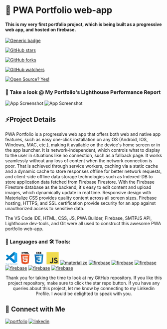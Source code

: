 ﻿
# 🔰 PWA Portfolio web-app

#### This is my very first portfolio project, which is being built as a progressive web app, and hosted on firebase.

[![Generic badge](https://img.shields.io/badge/Portfolio-web_app-<COLOR>.svg)](https://sakeeb-b128.web.app/)

[![GitHub stars](https://img.shields.io/github/stars/SAKEEBBIRADAR.svg?style=social&label=Star&maxAge=2592000)](https://GitHub.com/SAKEEBBIRADAR/pwa-portfolio/stargazers/)

[![GitHub forks](https://img.shields.io/github/forks/SAKEEBBIRADAR/pwa-portfolio.svg?style=social&label=Fork&maxAge=2592000)](https://github.com/SAKEEBBIRADAR/pwa-portfolio/network)

[![GitHub watchers](https://img.shields.io/github/watchers/SAKEEBBIRADAR/pwa-portfolio.svg?style=social&label=Watch&maxAge=2592000)](https://GitHub.com/SAKEEBBIRADAR/pwa-portfolio/watchers/)

[![Open Source? Yes!](https://badgen.net/badge/Open%20Source%20%3F/Yes%21/blue?icon=github)](https://github.com/SAKEEBBIRADAR/)

### 🔭 Take a look @ My Portfolio's Lighthouse Performance Report

![App Screenshot](https://firebasestorage.googleapis.com/v0/b/sakeeb-b128.appspot.com/o/portfolio%2Fprojects%2Fpwa1.png?alt=media&token=e3993487-31dd-4ebe-90eb-4bbd540d7513)
![App Screenshot](https://firebasestorage.googleapis.com/v0/b/sakeeb-b128.appspot.com/o/portfolio%2Fprojects%2Fpwa3.png?alt=media&token=651541a9-25be-4d76-b950-ebe4ae1da06c)

## ⚡Project Details

PWA Portfolio is a progressive web app that offers both web and native app features, such as easy one-click installation on any OS (Android, IOS, Windows, MAC, etc.), making it available on the device's home screen or in the app launcher. It is network-independent, which controls what to display to the user in situations like no connection, such as a fallback page. It works seamlessly without any loss of content when the network connection is poor. That is achieved through service workers, caching via a static cache and a dynamic cache to store responses offline for better network requests, and client-side offline data storage technologies such as Indexed-DB to store application data fetched from Firebase Firestore. With the Firebase Firestore database as the backend, it's easy to edit content and upload images, which dynamically update in real time. Responsive design with Materialize CSS provides quality content across all screen sizes.
Firebase hosting, HTTPS, and SSL certification provide security for an app against unauthorized access to sensitive data.
    
The VS Code IDE, HTML, CSS, JS, PWA Builder, Firebase, SMTPJS API, Lighthouse dev-tools, and Git were all used to construct this awesome PWA portfolio web-app.

### 🚀 Languages and 🛠 Tools:
<a href="https://code.visualstudio.com/" target="_blank" rel="noopener"><img src="https://raw.githubusercontent.com/devicons/devicon/master/icons/vscode/vscode-original-wordmark.svg" alt="vscode" width="40" height="40"/></a>
<a href="https://www.w3schools.com/html/" target="_blank" rel="noreferrer"><img src="https://raw.githubusercontent.com/devicons/devicon/master/icons/html5/html5-original-wordmark.svg" alt="html5" width="40" height="40"/></a>
<a href="https://www.w3schools.com/css/" target="_blank" rel="noreferrer"><img src="https://raw.githubusercontent.com/devicons/devicon/master/icons/css3/css3-original-wordmark.svg" alt="css3" width="40" height="40"/></a>
<a href="https://developer.mozilla.org/en-US/docs/Web/JavaScript" target="_blank" rel="noreferrer"><img src="https://raw.githubusercontent.com/devicons/devicon/master/icons/javascript/javascript-original.svg" alt="javascript" width="40" height="40"/></a>
<a href="https://materializecss.com/" target="_blank" rel="noreferrer"><img src="https://raw.githubusercontent.com/prplx/svg-logos/5585531d45d294869c4eaab4d7cf2e9c167710a9/svg/materialize.svg" alt="materialize" width="40" height="40"/></a>
<a href="https://firebase.google.com/" target="_blank" rel="noreferrer"><img src="https://www.vectorlogo.zone/logos/firebase/firebase-icon.svg" alt="firebase" width="40" height="40"/></a>
<a href="https://developer.chrome.com/docs/lighthouse/overview/" target="_blank" rel="noreferrer"><img src="https://cdn.worldvectorlogo.com/logos/google-lighthouse-icon-may-2019-.svg" alt="firebase" width="40" height="40"/></a>
<a href="https://smtpjs.com/" target="_blank" rel="noreferrer"><img src="https://upload.wikimedia.org/wikipedia/commons/thumb/4/4e/Mail_%28iOS%29.svg/2048px-Mail_%28iOS%29.svg.png" alt="firebase" width="40" height="40"/></a>
<a href="https://git-scm.com/" target="_blank" rel="noreferrer"><img src="https://upload.wikimedia.org/wikipedia/commons/thumb/3/3f/Git_icon.svg/2048px-Git_icon.svg.png" alt="firebase" width="40" height="40"/></a>
<a href="https://github.com/SAKEEBBIRADAR" target="_blank" rel="noreferrer"><img src="https://upload.wikimedia.org/wikipedia/commons/9/91/Octicons-mark-github.svg" alt="firebase" width="40" height="40"/></a>
<a href="https://pwabuilder.vercel.app/" target="_blank" rel="noreferrer"><img src="https://upload.wikimedia.org/wikipedia/commons/thumb/d/d5/Progressive_Web_Apps_Logo.svg/1200px-Progressive_Web_Apps_Logo.svg.png" alt="firebase" width="80" height="35"/></a>

<p align="center">Thank you for taking the time to look at my GitHub repository. If you like this project repository, make sure to click the star repo button. If you have any queries about this project, let me know by connecting to my Linkedin Profile. I would be delighted to speak with you.
</p>

## 🔗 Connect with Me
[![portfolio](https://img.shields.io/badge/my_portfolio-000?style=for-the-badge&logo=ko-fi&logoColor=white)](https://sakeeb-b128.web.app/)
[![linkedin](https://img.shields.io/badge/linkedin-0A66C2?style=for-the-badge&logo=linkedin&logoColor=white)](https://www.linkedin.com/in/sakeeb-biradar128/)

